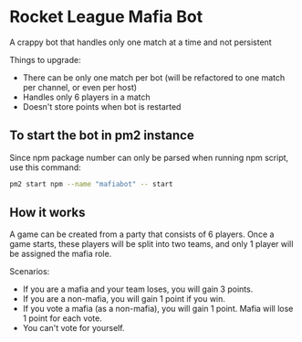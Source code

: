 # Rocket League Mafia Bot

A crappy bot that handles only one match at a time and not persistent

Things to upgrade:

- There can be only one match per bot (will be refactored to one match per channel, or even per host)
- Handles only 6 players in a match
- Doesn't store points when bot is restarted

## To start the bot in pm2 instance

Since npm package number can only be parsed when running npm script, use this command:

```sh
pm2 start npm --name "mafiabot" -- start
```

## How it works

A game can be created from a party that consists of 6 players. Once a game starts, these players will be split into two teams, and only 1 player will be assigned the mafia role.

Scenarios:

- If you are a mafia and your team loses, you will gain 3 points.
- If you are a non-mafia, you will gain 1 point if you win.
- If you vote a mafia (as a non-mafia), you will gain 1 point. Mafia will lose 1 point for each vote.
- You can't vote for yourself.
